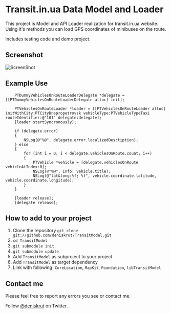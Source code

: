 # Transit.in.ua Data Model and Loader

This project is Model and API Loader realization for transit.in.ua website. Using it's methods you can load GPS coordinates of minibuses on the route.

Includes testing code and demo project.

## Screenshot

![ScreenShot](https://raw.github.com/deniskrut/TransitModel/master/screenshot.png)

## Example Use

```objc
	PTDummyVehiclesOnRouteLoaderDelegate *delegate = [[PTDummyVehiclesOnRouteLoaderDelegate alloc] init];

	PTVehiclesOnRouteLoader *loader = [[PTVehiclesOnRouteLoader alloc] initWithCity:PTCityDnepropetrovsk vehicleType:PTVehicleTypeTaxi routeIdentifier:@"101" delegate:delegate];
	[loader startSyncronously];
	
	if (delegate.error)
	{
		NSLog(@"%@", delegate.error.localizedDesctiption);
	} else
	{
		for (int i = 0; i < delegate.vehiclesOnRoute.count; i++)
		{
			PTVehicle *vehicle = [delegate.vehiclesOnRoute vehicleAtIndex:0];
			NSLog(@"%@", Info: vehicle.title);
			NSLog(@"lat&long:%f; %f", vehicle.coordinate.latitude, vehicle.coordinate.longitude);
		}
	}
	
	[loader release];
	[delegate release];
```

## How to add to your project

1. Clone the repository `git clone git://github.com/deniskrut/TransitModel.git`
2. `cd TransitModel`
3. `git submodule init`
4. `git submodule update`
5. Add `TransitModel` as subproject to your project
6. Add `TransitModel` as target dependency
7. Link with following: `CoreLocation`, `MapKit`, `Foundation`, `libTransitModel`

## Contact me

Please feel free to report any errors you see or contact me.

Follow [@deniskrut](http://twitter.com/deniskrut) on Twitter.
